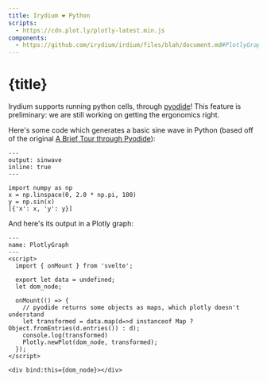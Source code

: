 ```yaml
---
title: Irydium ❤️ Python
scripts:
  - https://cdn.plot.ly/plotly-latest.min.js
components:
  - https://github.com/irydium/irdium/files/blah/document.md#PlotlyGraph
---
```


# {title}

Irydium supports running python cells, through [pyodide](https://pyodide.org)!
This feature is preliminary: we are still working on getting the ergonomics right.

Here's some code which generates a basic sine wave in Python (based off of the
original [A Brief Tour through Pyodide](https://alpha.iodide.io/notebooks/300/)):

```{code-cell} python
---
output: sinwave
inline: true
---

import numpy as np
x = np.linspace(0, 2.0 * np.pi, 100)
y = np.sin(x)
[{'x': x, 'y': y}]
```

And here's its output in a Plotly graph:

<PlotlyGraph data={sinwave} />

```{code-cell} svelte
---
name: PlotlyGraph
---
<script>
  import { onMount } from 'svelte';

  export let data = undefined;
  let dom_node;

  onMount(() => {
    // pyodide returns some objects as maps, which plotly doesn't understand
    let transformed = data.map(d=>d instanceof Map ? Object.fromEntries(d.entries()) : d);
    console.log(transformed)
    Plotly.newPlot(dom_node, transformed);
  });
</script>

<div bind:this={dom_node}></div>
```
